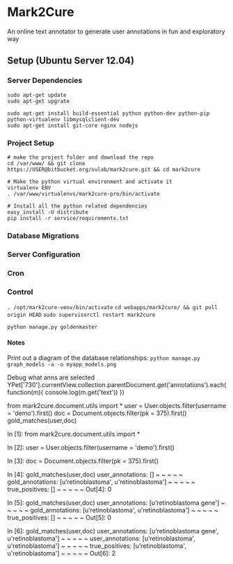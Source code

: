 # Mark2Cure

An online text annotator to generate user annotations in fun and exploratory way

## Setup (Ubuntu Server 12.04)

### Server Dependencies

    sudo apt-get update
    sudo apt-get upgrate

    sudo apt-get install build-essential python python-dev python-pip python-virtualenv libmysqlclient-dev
    sudo apt-get install git-core nginx nodejs

### Project Setup

    # make the project folder and download the repo
    cd /var/www/ && git clone https://USER@bitbucket.org/sulab/mark2cure.git && cd mark2cure

    # Make the python virtual environment and activate it
    virtualenv ENV
    . /var/www/virtualenvs/mark2cure-pro/bin/activate

    # Install all the python related dependencies
    easy_install -U distribute
    pip install -r service/requirements.txt

### Database Migrations


### Server Configuration

### Cron


### Control

`. /opt/mark2cure-venv/bin/activate`
`cd webapps/mark2cure/ && git pull origin HEAD`
`sudo supervisorctl restart mark2cure`

`python manage.py goldenmaster`

#### Notes

Print out a diagram of the database relationships: `python manage.py graph_models -a -o myapp_models.png`

Debug what anns are selected
YPet['730'].currentView.collection.parentDocument.get('annotations').each(function(m){ console.log(m.get('text')) })


from mark2cure.document.utils import *
user = User.objects.filter(username = 'demo').first()
doc = Document.objects.filter(pk = 375).first()
gold_matches(user,doc)


In [1]: from mark2cure.document.utils import *

In [2]: user = User.objects.filter(username = 'demo').first()

In [3]: doc = Document.objects.filter(pk = 375).first()




In [4]: gold_matches(user,doc)
user_annotations: []
 ~ ~ ~ ~ ~
gold_annotations: [u’retinoblastoma', u'retinoblastoma']
 ~ ~ ~ ~ ~
true_positives: []
 ~ ~ ~ ~ ~
Out[4]: 0



In [5]: gold_matches(user,doc)
user_annotations: [u’retinoblastoma gene']
 ~ ~ ~ ~ ~
gold_annotations: [u’retinoblastoma', u'retinoblastoma']
 ~ ~ ~ ~ ~
true_positives: []
 ~ ~ ~ ~ ~
Out[5]: 0



In [6]: gold_matches(user,doc)
user_annotations: [u’retinoblastoma gene', u'retinoblastoma']
 ~ ~ ~ ~ ~
user_annotations: [u’retinoblastoma', u'retinoblastoma']
 ~ ~ ~ ~ ~
true_positives: [u’retinoblastoma', u'retinoblastoma']
 ~ ~ ~ ~ ~
Out[6]: 2
